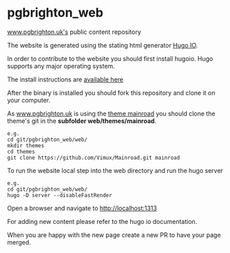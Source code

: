 # pgbrighton_web
www.pgbrighton.uk's public content repository 

The website is generated using the stating html generator [Hugo IO](https://gohugo.io/).

In order to contribute to the website you should first install hugoio. 
Hugo supports any major operating system. 

The install instructions are [available here](https://gohugo.io/getting-started/installing/)

After the binary is installed you should fork this repository and clone it on your computer.

As www.pgbrighton.uk is using the [theme mainroad](https://themes.gohugo.io/mainroad/) you should clone the theme's git in the **subfolder web/themes/mainroad**.

    e.g.
    cd git/pgbrighton_web/web/
    mkdir themes
    cd themes
    git clone https://github.com/Vimux/Mainroad.git mainroad
    
To run the website local step into the web directory and run the hugo server
    
    e.g.
    cd git/pgbrighton_web/web/
    hugo -D server --disableFastRender
    
Open a browser and navigate to [http://localhost:1313](http://localhost:1313)

For adding new content please refer to the hugo io documentation.

When you are happy with the new page create a new PR to have your page merged.

